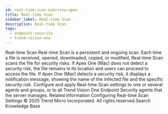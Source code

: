 ```yaml
---
id: real-time-scan-overview-apex
title: Real-time Scan
sidebar_label: Real-time Scan
description: Real-time Scan
tags:
  - endpoint-security
  - trend-vision-one
---
```


 Real-time Scan Real-time Scan is a persistent and ongoing scan. Each time a file is received, opened, downloaded, copied, or modified, Real-time Scan scans the file for security risks. If Apex One (Mac) does not detect a security risk, the file remains in its location and users can proceed to access the file. If Apex One (Mac) detects a security risk, it displays a notification message, showing the name of the infected file and the specific security risk. Configure and apply Real-time Scan settings to one or several agents and groups, or to all Trend Vision One Endpoint Security agents that the server manages. Related information Configuring Real-time Scan Settings © 2025 Trend Micro Incorporated. All rights reserved.Search Knowledge Base